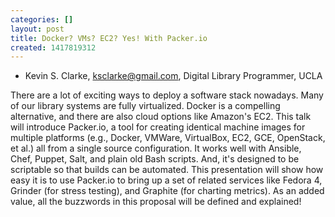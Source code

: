 ```yaml
---
categories: []
layout: post
title: Docker? VMs? EC2? Yes! With Packer.io
created: 1417819312
---
```

- Kevin S. Clarke, ksclarke@gmail.com, Digital Library Programmer,
UCLA

There are a lot of exciting ways to deploy a software stack nowadays.
Many of our library systems are fully virtualized. Docker is a
compelling alternative, and there are also cloud options like Amazon's
EC2. This talk will introduce Packer.io, a tool for creating identical
machine images for multiple platforms (e.g., Docker, VMWare, VirtualBox,
EC2, GCE, OpenStack, et al.) all from a single source configuration. It
works well with Ansible, Chef, Puppet, Salt, and plain old Bash scripts.
And, it's designed to be scriptable so that builds can be automated.
This presentation will show how easy it is to use Packer.io to bring up
a set of related services like Fedora 4, Grinder (for stress testing),
and Graphite (for charting metrics). As an added value, all the
buzzwords in this proposal will be defined and explained!
